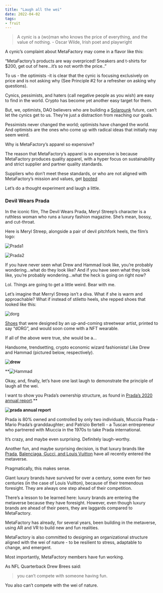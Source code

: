 ```yaml
---
title: "Laugh all the wei"
date: 2022-04-02
tags:
- fruit
---
```


> A cynic is a (wo)man who knows the price of everything, and the value of nothing.
	-   Oscar Wilde, Irish poet and playwright
    
A cynic’s complaint about MetaFactory may come in a flavor like this: 

“MetaFactory’s products are way overpriced! Sneakers and t-shirts for $200, get out of here…it’s so not worth the price..”

To us - the optimists -it is clear that the cynic is focusing exclusively on price and is not asking why (See Principle #2 for a refresher on asking why questions). 

Cynics, pessimists, and haters (call negative people as you wish) are easy to find in the world. Crypto has become yet another easy target for them.

But, we, optimists, DAO believers who are building a [Solarpunk](https://en.wikipedia.org/wiki/Solarpunk#:~:text=Solarpunk%20is%20a%20literary%20genre,%2C%20climate%20change%2C%20and%20pollution.) future, can’t let the cynics get to us. They’re just a distraction from reaching our goals. 

Pessimists never changed the world; optimists have changed the world. And optimists are the ones who come up with radical ideas that initially may seem weird. 

Why is MetaFactory’s apparel so expensive?

The reason that MetaFactory’s apparel is so expensive is because MetaFactory produces quality apparel, with a hyper focus on sustainability and strict supplier and partner quality standards.

Suppliers who don’t meet these standards, or who are not aligned with MetaFactory’s mission and values, get [booted](https://gov.metafactory.ai/t/metafactory-4-20-ted-talk/255)

Let’s do a thought experiment and laugh a little. 

### Devil Wears Prada

In the iconic film, The Devil Wears Prada, Meryl Streep’s character is a ruthless woman who runs a luxury fashion magazine. She’s mean, bossy, and cut-throat. 

Here is Meryl Streep, alongside a pair of devil pitchfork heels, the film’s logo:

![Prada1](/images/Prada1.png)

![Prada2](https://lh5.googleusercontent.com/NS2d-kAmS7Lr2ULEoS2cnYyN25Q9GlBN4dXDaYYnMe6zSZPmzYLVcVw84N0jlxYDAqWGrSCnmMu4rEspu9YEHsHFmweO0go-UoFAo2g9QstX8WvqVNWCl_GINzAc9lpUXD8gTILO)

If you have never seen what Drew and Hammad look like, you’re probably wondering…what do they look like? And if you have seen what they look like, you’re probably wondering…what the heck is going on right now? 

Lol. Things are going to get a little weird. Bear with me.

Let’s imagine that Merryl Streep isn’t a diva. What if she is warm and approachable? What if instead of stiletto heels, she repped shoes that looked like this:

![dorg](/images/dorg.png)

[Shoes](https://shop.metafactory.ai/products/automata-sneakers) that were designed by an up-and-coming streetwear artist, printed to say “dORG”, and would soon come with a NFT wearable. 

If all of the above were true, she would be a…

Handsome, trendsetting, crypto economic wizard fashionista! Like Drew and Hammad (pictured below, respectively).

**![drew](https://lh3.googleusercontent.com/f5JFD1WijIv-n5DSR6wwlzAWHamJjk4spD5C22T2CrDTsfGREuB5FYpgTWfVSNivbBAWAg7d_FGxl3Zh76cu-u35gP9yQ70CbnJcDAbbJDTEgcI1mmBDj3ZG324E1-h8JyMNx48r)**

**![Hammad](https://lh6.googleusercontent.com/Q4bf-1OMeZtYp2xzGzklvFb7Zlh0C4KVDPSjwcMFjqGh-UfccGn0IyXp4SzKWvWUZKpntEC-615mnhtjhHhXGRyCmVUVJCkiQMxx3ge_mv9X06hhYExhJkfCG2PzQq2v8gdLCJNF)

Okay, and, finally, let’s have one last laugh to demonstrate the principle of laugh all the wei.

I want to show you Prada’s ownership structure, as found in [Prada’s 2020 annual report](https://www.pradagroup.com/content/dam/pradagroup/documents/Shareholderinformation/2021/inglese/e-Annual%20Report%202020.pdf).**

**![prada annual report](https://lh3.googleusercontent.com/RmFx0VvcLfR1IZPswL2P0R92QUMAmPwQQLhWQcp9jsKQMpckGv6ObBNrxYjh9TP-ok-VbZLecNjbPSRONTk1Ef8ouY5HO_WPi9Xva3J6M1yDTggeop-g2oINGUnT0yqlI5B4TGMl)**

Prada is 80% owned and controlled by only two individuals, Miuccia Prada - Mario Prada’s granddaughter; and Patrizio Bertelli - a Tuscan entrepreneur who partnered with Miuccia in the 1970s to take Prada international.

It’s crazy, and maybe even surprising. Definitely laugh-worthy. 

Another fun, and maybe surprising decision, is that luxury brands like [Prada](https://indianexpress.com/article/technology/crypto/adidas-originals-and-prada-announces-metaverse-and-an-nft-project-7736788/), [Balenciaga, Gucci, and Louis Vuitton](https://www.thedrum.com/news/2022/01/17/5-brands-already-boldly-embracing-the-metaverse) have all recently entered the metaverse. 

Pragmatically, this makes sense.

Giant luxury brands have survived for over a century, some even for two centuries (in the case of Louis Vuitton), because of their tremendous foresight. They are always one step ahead of their competition. 

There’s a lesson to be learned here: luxury brands are entering the metaverse because they have foresight. However, even though luxury brands are ahead of their peers, they are laggards compared to MetaFactory.

MetaFactory has already, for several years, been building in the metaverse, using AR and VR to build new and fun realities. 

  
MetaFactory is also committed to designing an organizational structure aligned with the wei of nature - to be resilient to stress, adaptable to change, and emergent.

Most importantly, MetaFactory members have fun working.

As NFL Quarterback Drew Brees said:

>you can’t compete with someone having fun.

You also can’t compete with the wei of nature.

